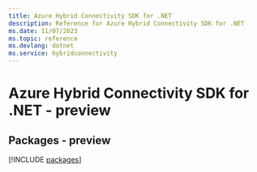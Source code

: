 ```yaml
---
title: Azure Hybrid Connectivity SDK for .NET
description: Reference for Azure Hybrid Connectivity SDK for .NET
ms.date: 11/07/2023
ms.topic: reference
ms.devlang: dotnet
ms.service: hybridconnectivity
---
```

# Azure Hybrid Connectivity SDK for .NET - preview
## Packages - preview
[!INCLUDE [packages](hybrid-connectivity-index.md)]